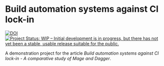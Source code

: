 # Build automation systems against CI lock-in
[![DOI](https://zenodo.org/badge/552818823.svg)](https://zenodo.org/badge/latestdoi/552818823)
[![Project Status: WIP – Initial development is in progress, but there has not yet been a stable, usable release suitable for the public.](https://www.repostatus.org/badges/latest/wip.svg)](https://www.repostatus.org/#wip)

A demonstration project for the article _Build automation systems against CI lock-in - A comparative study of Mage and Dagger_.

